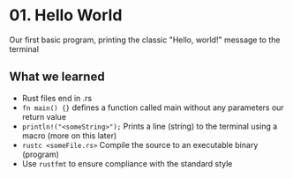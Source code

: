 # 01. Hello World

Our first basic program, printing the classic "Hello, world!" message to the terminal

## What we learned

- Rust files end in .rs
- `fn main() {}` defines a function called main without any parameters our return value
- `println!("<someString>");` Prints a line (string) to the terminal using a macro (more on this later)
- `rustc <someFile.rs>` Compile the source to an executable binary (program)
- Use `rustfmt` to ensure compliance with the standard style
